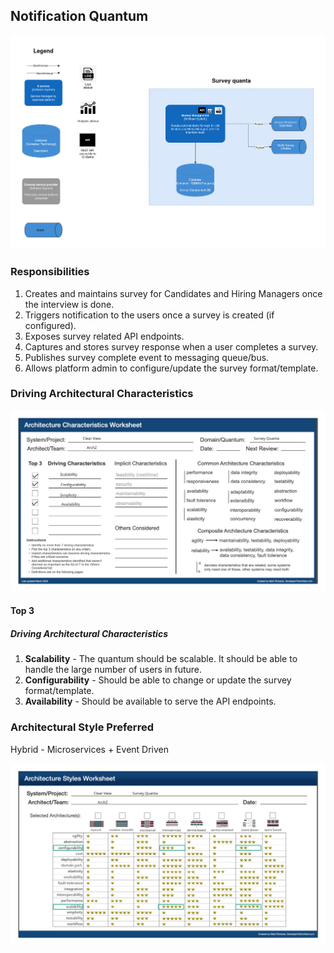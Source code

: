 ## Notification Quantum

![Image](/assets/C2_survey_quanta.jpg)

### Responsibilities

1. Creates and maintains survey for Candidates and Hiring Managers once the interview is done.
2. Triggers notification to the users once a survey is created (if configured).
3. Exposes survey related API endpoints.
4. Captures and stores survey response when a user completes a survey.
5. Publishes survey complete event to messaging queue/bus.
6. Allows platform admin to configure/update the survey format/template.

### Driving Architectural Characteristics

![Image](/assets/survey-arch-char-worksheet.jpg)

#### Top 3

##### Driving Architectural Characteristics

1. **Scalability** - The quantum should be scalable. It should be able to handle the large number of users in future.
2. **Configurability** - Should be able to change or update the survey format/template.
3. **Availability** - Should be available to serve the API endpoints.

### Architectural Style Preferred

Hybrid - Microservices + Event Driven

![Image](/assets/survey-arch-style-worksheet.jpg)
